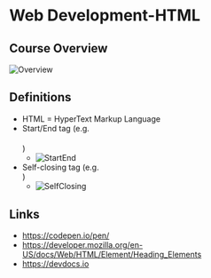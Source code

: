# Web Development-HTML

## Course Overview

![Overview](https://user-images.githubusercontent.com/96752508/190517042-736c4610-c45d-4418-84d9-63e502c977f5.png)

## Definitions

- HTML = HyperText Markup Language
- Start/End tag (e.g. <h4></h4>)
  - ![StartEnd](https://user-images.githubusercontent.com/96752508/190517983-f5e40c41-f55c-4f02-ab9c-f163150ccf89.png)
- Self-closing tag (e.g. <br>)
  - ![SelfClosing](https://user-images.githubusercontent.com/96752508/190518208-e787a742-2a3a-4c54-ba1f-52d42035734a.png)

## Links

- https://codepen.io/pen/
- https://developer.mozilla.org/en-US/docs/Web/HTML/Element/Heading_Elements
- https://devdocs.io
